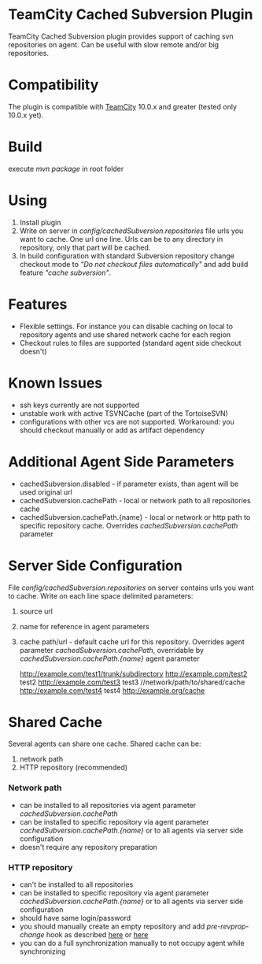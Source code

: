 # TeamCity Cached Subversion Plugin
TeamCity Cached Subversion plugin provides support of caching svn repositories on agent.
Can be useful with slow remote and/or big repositories.

# Compatibility

The plugin is compatible with [TeamCity](https://www.jetbrains.com/teamcity/download/) 10.0.x and greater (tested only 10.0.x yet).
 
# Build

execute *mvn package* in root folder

# Using
1. Install plugin
2. Write on server in *config/cachedSubversion.repositories* file urls you want to cache. One url one line. Urls can be to any directory in repository, only that part will be cached.
3. In build configuration with standard Subversion repository change checkout mode to *"Do not checkout files automatically"* and add build feature *"cache subversion"*.

# Features
* Flexible settings. For instance you can disable caching on local to repository agents and use shared network cache for each region
* Checkout rules to files are supported (standard agent side checkout doesn't)

# Known Issues
* ssh keys currently are not supported
* unstable work with active TSVNCache (part of the TortoiseSVN) 
* configurations with other vcs are not supported. Workaround: you should checkout manually or add as artifact dependency

# Additional Agent Side Parameters
* cachedSubversion.disabled - if parameter exists, than agent will be used original url
* cachedSubversion.cachePath - local or network path to all repositories cache
* cachedSubversion.cachePath.{name} - local or network or http path to specific repository cache. Overrides *cachedSubversion.cachePath* parameter 

# Server Side Configuration
File *config/cachedSubversion.repositories* on server contains urls you want to cache. Write on each line space delimited parameters:
1. source url
2. name for reference in agent parameters
3. cache path/url - default cache url for this repository. Overrides agent parameter *cachedSubversion.cachePath*, overridable by *cachedSubversion.cachePath.{name}* agent parameter   

    http://example.com/test1/trunk/subdirectory
    http://example.com/test2 test2
    http://example.com/test3 test3 //network/path/to/shared/cache 
    http://example.com/test4 test4 http://example.org/cache 

# Shared Cache
Several agents can share one cache. Shared cache can be:
1. network path
2. HTTP repository (recommended)
### Network path
* can be installed to all repositories via agent parameter *cachedSubversion.cachePath* 
* can be installed to specific repository via agent parameter *cachedSubversion.cachePath.{name}* or to all agents via server side configuration
* doesn't require any repository preparation
### HTTP repository
* can't be installed to all repositories
* can be installed to specific repository via agent parameter *cachedSubversion.cachePath.{name}* or to all agents via server side configuration
* should have same login/password
* you should manually create an empty repository and add *pre-revprop-change* hook as described [here](http://www.microhowto.info/howto/mirror_a_subversion_repository.html) or [here](http://www.cardinalpath.com/how-to-use-svnsync-to-create-a-mirror-backup-of-your-subversion-repository/) 
* you can do a full synchronization manually to not occupy agent while synchronizing